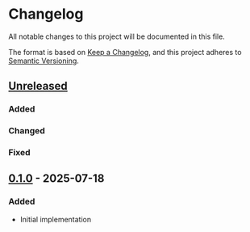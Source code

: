 # Changelog

All notable changes to this project will be documented in this file.

The format is based on [Keep a Changelog](https://keepachangelog.com/en/1.0.0/), and this project adheres
to [Semantic Versioning](https://semver.org/spec/v2.0.0.html).

## [Unreleased]

### Added

### Changed

### Fixed

## [0.1.0] - 2025-07-18

### Added

- Initial implementation

[Unreleased]: https://github.com/fujiapple852/claptrap/compare/0.1.0...master
[0.1.0]: https://github.com/fujiapple852/claptrap/compare/0.0.0...0.1.0
